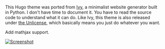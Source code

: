 This Hugo theme was ported from [Ivy](https://github.com/dmulholland/ivy), a minimalist website generator built in Python. I don't have time to document it. You have to read the source code to understand what it can do. Like Ivy, this theme is also released under [the Unlicense](https://en.wikipedia.org/wiki/Unlicense), which basically means you just do whatever you want.

Add mathjax support.

[![Screenshot](https://github.com/yihui/hugo-ivy/raw/master/images/screenshot.png)](https://ivy.yihui.org)
